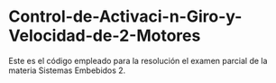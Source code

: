 # Control-de-Activaci-n-Giro-y-Velocidad-de-2-Motores
Este es el código empleado para la resolución el examen parcial de la materia Sistemas Embebidos 2.
